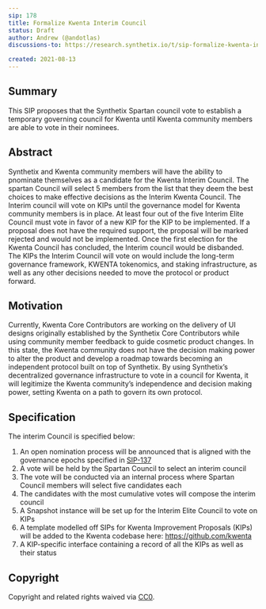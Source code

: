 ```yaml
---
sip: 178
title: Formalize Kwenta Interim Council
status: Draft
author: Andrew (@andotlas)
discussions-to: https://research.synthetix.io/t/sip-formalize-kwenta-interim-council/465

created: 2021-08-13
---
```


## Summary 

This SIP proposes that the Synthetix Spartan council vote to establish a temporary governing council for Kwenta until Kwenta community members are able to vote in their nominees. 

## Abstract

Synthetix and Kwenta community members will have the ability to pnominate themselves as a candidate for the Kwenta Interim Council. The spartan Council will select 5 members from the list that they deem the best choices to make effective decisions as the Interim Kwenta Council. The Interim council will vote on KIPs until the governance model for Kwenta community members is in place. At least four out of the five Interim Elite Council must vote in favor of a new KIP for the KIP to be implemented. If a proposal does not have the required support, the proposal will be marked rejected and would not be implemented. Once the first election for the Kwenta Council has concluded, the Interim council would be disbanded. The KIPs the Interim Council will vote on would include the long-term governance framework, KWENTA tokenomics, and staking infrastructure, as well as any other decisions needed to move the protocol or product forward. 

## Motivation 

Currently, Kwenta Core Contributors are working on the delivery of UI designs originally established by the Synthetix Core Contributors while using community member feedback to guide cosmetic product changes. In this state, the Kwenta community does not have the decision making power to alter the product and develop a roadmap towards becoming an independent protocol built on top of Synthetix. By using Synthetix’s decentralized governance infrastructure to vote in a council for Kwenta, it will legitimize the Kwenta community’s independence and decision making power, setting Kwenta on a path to govern its own protocol. 

## Specification 

The interim Council is specified below:
1. An open nomination process will be announced that is aligned with the governance epochs specified in [SIP-137](https://sips.synthetix.io/sips/sip-137/)
2. A vote will be held by the Spartan Council to select an interim council
3. The vote will be conducted via an internal process where Spartan Council members will select five candidates each
4. The candidates with the most cumulative votes will compose the interim council
5. A Snapshot instance will be set up for the Interim Elite Council to vote on KIPs
6. A template modelled off SIPs for Kwenta Improvement Proposals (KIPs) will be added to the Kwenta codebase here: https://github.com/kwenta 
7. A KIP-specific interface containing a record of all the KIPs as well as their status

## Copyright

Copyright and related rights waived via [CC0](https://creativecommons.org/publicdomain/zero/1.0/).
